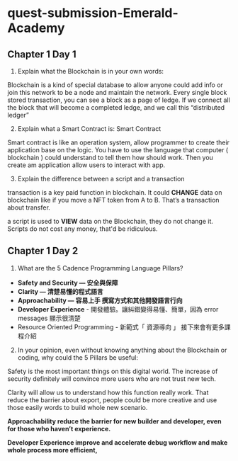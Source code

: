 # quest-submission-Emerald-Academy

## Chapter 1 Day 1

1. Explain what the Blockchain is in your own words:

Blockchain is a kind of special database to allow anyone could add info or join this network to be a node and maintain the network. Every single block stored transaction, you can see a block as a page of ledge. If we connect all the block that will become a completed ledge, and we call this “distributed ledger”

2. Explain what a Smart Contract is: Smart Contract

Smart contract is like an operation system, allow programmer to create their application base on the logic. You have to use the language that computer ( blockchain ) could understand to tell them how should work. Then you create am application allow users to interact with app. 

3. Explain the difference between a script and a transaction

transaction is a key paid function in blockchain. It could **CHANGE** data on blockchain like if you move a NFT token from A to B. That’s a transaction about transfer. 

a script is used to **VIEW** data on the Blockchain, they do not change it. Scripts do not cost any money, that'd be ridiculous.


## Chapter 1 Day 2

1. What are the 5 Cadence Programming Language Pillars?

- **Safety and Security — 安全與保障**
- **Clarity — 清楚易懂的程式語言**
- **Approachability — 容易上手 撰寫方式和其他開發語言行向**
- **Developer Experience** - 開發體驗。讓糾錯變得易懂、簡單，因為 error messages 顯示很清楚
- Resource Oriented Programming - 新範式「 資源導向 」 接下來會有更多課程介紹


2. In your opinion, even without knowing anything about the Blockchain or coding, why could the 5 Pillars be useful:

Safety is the most important things on this digital world. The increase of security definitely will convince more users who are not trust new tech. 

Clarity will allow us to understand how this function really work. That reduce the barrier about export, people could be more creative and use those easily words to build whole new scenario. 

**Approachability reduce the barrier for new builder and developer, even for those who haven’t experience.** 

**Developer Experience improve and accelerate debug workflow and make whole process more efficient,**
